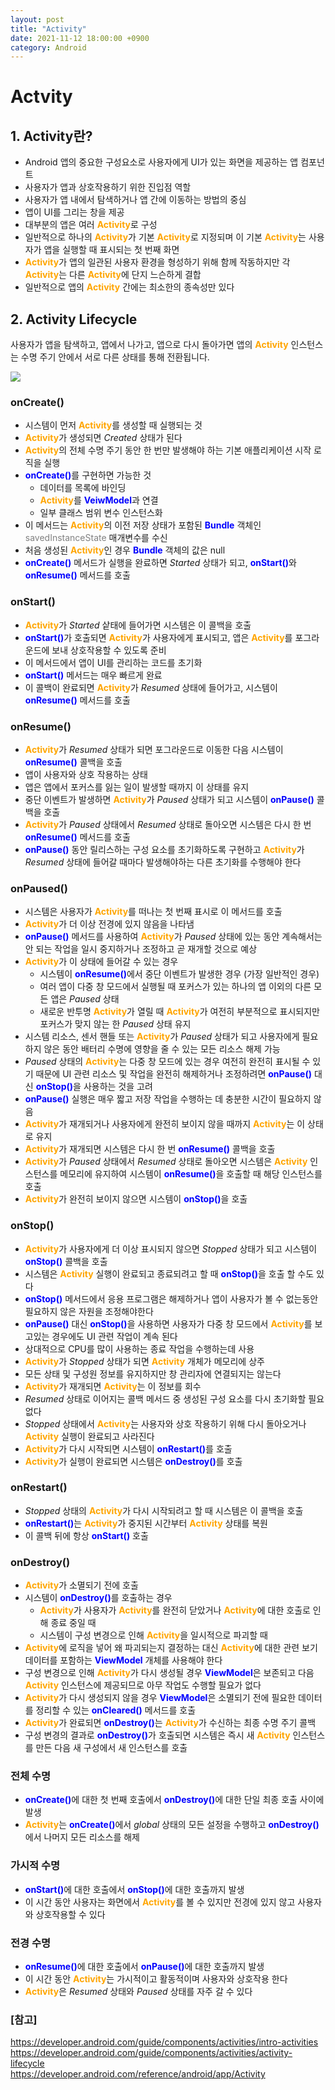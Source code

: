 ```yaml
---
layout: post
title: "Activity"
date: 2021-11-12 18:00:00 +0900
category: Android
---
```

# Actvity

## 1. Activity란?

- Android 앱의 중요한 구성요소로 사용자에게 UI가 있는 화면을 제공하는 앱 컴포넌트
- 사용자가 앱과 상호작용하기 위한 진입점 역할
- 사용자가 앱 내에서 탐색하거나 앱 간에 이동하는 방법의 중심
- 앱이 UI를 그리는 창을 제공
- 대부분의 앱은 여러 <span style="color:orange">**Activity**</span>로 구성
- 일반적으로 하나의 <span style="color:orange">**Activity**</span>가 기본 <span style="color:orange">**Activity**</span>로 지정되며
  이 기본 <span style="color:orange">**Activity**</span>는 사용자가 앱을 실행할 때 표시되는 첫 번째 화면
- <span style="color:orange">**Activity**</span>가 앱의 일관된 사용자 환경을 형성하기 위해 함께 작동하지만
  각 <span style="color:orange">**Activity**</span>는 다른 <span style="color:orange">**Activity**</span>에 단지 느슨하게 결합
- 일반적으로 앱의 <span style="color:orange">**Activity**</span> 간에는 최소한의 종속성만 있다

## 2. Activity Lifecycle

사용자가 앱을 탐색하고, 앱에서 나가고, 앱으로 다시 돌아가면 앱의 <span style="color:orange">**Activity**</span>
인스턴스는 수명 주기 안에서 서로 다른 상태를 통해 전환됩니다.

<img src="http://snowchori.github.io/assets/img/activity_lifecycle.png">

### onCreate()

- 시스템이 먼저 <span style="color:orange">**Activity**</span>를 생성할 때 실행되는 것
- <span style="color:orange">**Activity**</span>가 생성되면 _Created_ 상태가 된다
- <span style="color:orange">**Activity**</span>의 전체 수명 주기 동안 한 번만 발생해야 하는 기본 애플리케이션 시작 로직을 실행
- <span style="color:blue">**onCreate()**</span>를 구현하면 가능한 것
  * 데이터를 목록에 바인딩
  * <span style="color:orange">**Activity**</span>를 <span style="color:blue">**VeiwModel**</span>과 연결
  * 일부 클래스 범위 변수 인스턴스화
- 이 메서드는 <span style="color:orange">**Activity**</span>의 이전 저장 상태가 포함된
  <span style="color:blue">**Bundle**</span> 객체인 <span style="color:gray">savedInstanceState</span> 매개변수를 수신
- 처음 생성된 <span style="color:orange">**Activity**</span>인 경우
  <span style="color:blue">**Bundle**</span> 객체의 값은 null
- <span style="color:blue">**onCreate()**</span> 메서드가 실행을 완료하면 _Started_ 상태가 되고,
  <span style="color:blue">**onStart()**</span>와
  <span style="color:blue">**onResume()**</span> 메서드를 호출

### onStart()

- <span style="color:orange">**Activity**</span>가 _Started_ 샅태에 들어가면 시스템은 이 콜백을 호출
- <span style="color:blue">**onStart()**</span>가 호출되면 <span style="color:orange">**Activity**</span>가 
  사용자에게 표시되고, 앱은 <span style="color:orange">**Activity**</span>를 포그라운드에
  보내 상호작용할 수 있도록 준비
- 이 메서드에서 앱이 UI를 관리하는 코드를 초기화
- <span style="color:blue">**onStart()**</span> 메서드는 매우 빠르게 완료
- 이 콜백이 완료되면 <span style="color:orange">**Activity**</span>가 _Resumed_ 상태에 들어가고, 
  시스템이 <span style="color:blue">**onResume()**</span> 메서드를 호출
  
### onResume()

- <span style="color:orange">**Activity**</span>가 _Resumed_ 상태가 되면 
  포그라운드로 이동한 다음 시스템이 <span style="color:blue">**onResume()**</span>
  콜백을 호출
- 앱이 사용자와 상호 작용하는 상태
- 앱은 앱에서 포커스를 잃는 일이 발생할 때까지 이 상태를 유지
- 중단 이벤트가 발생하면 <span style="color:orange">**Activity**</span>가 
  _Paused_ 상태가 되고 시스템이 <span style="color:blue">**onPause()**</span> 콜백을 호출
- <span style="color:orange">**Activity**</span>가 _Paused_ 상태에서 _Resumed_ 상태로
  돌아오면 시스템은 다시 한 번 <span style="color:blue">**onResume()**</span> 메서드를 호출
- <span style="color:blue">**onPause()**</span> 동안 릴리스하는 구성 요소를 초기화하도록 구현하고
  <span style="color:orange">**Activity**</span>가 _Resumed_ 상태에 들어갈 때마다 발생해야하는
  다른 초기화를 수행해야 한다

### onPaused()

- 시스템은 사용자가 <span style="color:orange">**Activity**</span>를
  떠나는 첫 번째 표시로 이 메서드를 호출
- <span style="color:orange">**Activity**</span>가 더 이상 전경에 있지 않음을 나타냄
- <span style="color:blue">**onPause()**</span> 메서드를 사용하여
  <span style="color:orange">**Activity**</span>가 _Paused_ 상태에 있는 동안 계속해서는
  안 되는 작업을 일시 중지하거나 조정하고 곧 재개할 것으로 예상
- <span style="color:orange">**Activity**</span>가 이 상태에 들어갈 수 있는 경우
  * 시스템이 <span style="color:blue">**onResume()**</span>에서 중단 이벤트가 발생한 경우
    (가장 일반적인 경우)
  * 여러 앱이 다중 창 모드에서 실행될 때 포커스가 있는 하나의 앱 이외의 다른 모든 앱은 _Paused_ 상태
  * 새로운 반투명 <span style="color:orange">**Activity**</span>가 열릴 때
    <span style="color:orange">**Activity**</span>가 여전히 부분적으로 표시되지만
    포커스가 맞지 않는 한 _Paused_ 상태 유지
- 시스템 리소스, 센서 핸들 또는 <span style="color:orange">**Activity**</span>가 _Paused_ 상태가 되고
  사용자에게 필요하지 않은 동안 배터리 수명에 영향을 줄 수 있는 모든 리소스 해제 가능
- _Paused_ 상태의 <span style="color:orange">**Activity**</span>는 다중 창 모드에 있는 경우
  여전히 완전히 표시될 수 있기 때문에 UI 관련 리소스 및 작업을 완전히 해제하거나 조정하려면
  <span style="color:blue">**onPause()**</span> 대신
  <span style="color:blue">**onStop()**</span>을 사용하는 것을 고려
- <span style="color:blue">**onPause()**</span> 실행은 매우 짧고 저장 작업을 수행하는 데
  충분한 시간이 필요하지 않음
- <span style="color:orange">**Activity**</span>가 재개되거나 사용자에게 완전히 보이지 않을 때까지
  <span style="color:orange">**Activity**</span>는 이 상태로 유지
- <span style="color:orange">**Activity**</span>가 재개되면 시스템은 다시 한 번
  <span style="color:blue">**onResume()**</span> 콜백을 호출
- <span style="color:orange">**Activity**</span>가 _Paused_ 상태에서 _Resumed_ 상태로 돌아오면
  시스템은 <span style="color:orange">**Activity**</span> 인스턴스를 메모리에 유지하여 시스템이
  <span style="color:blue">**onResume()**</span>을 호출할 때 해당 인스턴스를 호출
- <span style="color:orange">**Activity**</span>가 완전히 보이지 않으면 시스템이
  <span style="color:blue">**onStop()**</span>을 호출
  
### onStop()

- <span style="color:orange">**Activity**</span>가 사용자에게 더 이상 표시되지 않으면
  _Stopped_ 상태가 되고 시스템이 <span style="color:blue">**onStop()**</span> 콜백을 호출
- 시스템은 <span style="color:orange">**Activity**</span> 실행이 완료되고 종료되려고 할 때
  <span style="color:blue">**onStop()**</span>을 호출 할 수도 있다
- <span style="color:blue">**onStop()**</span> 메서드에서 응용 프로그램은 해제하거나
  앱이 사용자가 볼 수 없는동안 필요하지 않은 자원을 조정해야한다
- <span style="color:blue">**onPause()**</span> 대신
  <span style="color:blue">**onStop()**</span>을 사용하면 사용자가 다중 창 모드에서
  <span style="color:orange">**Activity**</span>를 보고있는 경우에도 UI 관련 작업이 계속 된다
- 상대적으로 CPU를 많이 사용하는 종료 작업을 수행하는데 사용
- <span style="color:orange">**Activity**</span>가 _Stopped_ 상태가 되면
  <span style="color:orange">**Activity**</span> 개체가 메모리에 상주
- 모든 상태 및 구성원 정보를 유지하지만 창 관리자에 연결되지는 않는다
- <span style="color:orange">**Activity**</span>가 재개되면
  <span style="color:orange">**Activity**</span>는 이 정보를 회수
- _Resumed_ 상태로 이어지는 콜백 메서드 중 생성된 구성 요소를 다시 초기화할 필요 없다
- _Stopped_ 상태에서 <span style="color:orange">**Activity**</span>는 사용자와
  상호 작용하기 위해 다시 돌아오거나 <span style="color:orange">**Activity**</span>
  실행이 완료되고 사라진다
- <span style="color:orange">**Activity**</span>가 다시 시작되면 시스템이
  <span style="color:blue">**onRestart()**</span>를 호출
- <span style="color:orange">**Activity**</span>가 실행이 완료되면 시스템은
  <span style="color:blue">**onDestroy()**</span>를 호출
  
### onRestart()

- _Stopped_ 상태의 <span style="color:orange">**Activity**</span>가 다시 시작되려고 할 때
  시스템은 이 콜백을 호출
- <span style="color:blue">**onRestart()**</span>는
  <span style="color:orange">**Activity**</span>가 중지된 시간부터
  <span style="color:orange">**Activity**</span> 상태를 복원
- 이 콜백 뒤에 항상 <span style="color:blue">**onStart()**</span> 호출

### onDestroy()

- <span style="color:orange">**Activity**</span>가 소멸되기 전에 호출
- 시스템이 <span style="color:blue">**onDestroy()**</span>를 호출하는 경우
  * <span style="color:orange">**Activity**</span>가 사용자가
    <span style="color:orange">**Activity**</span>를 완전히 닫았거나
    <span style="color:orange">**Activity**</span>에 대한 호출로 인해
    종료 중일 때
  * 시스템이 구성 변경으로 인해 <span style="color:orange">**Activity**</span>을
    일시적으로 파괴할 때
- <span style="color:orange">**Activity**</span>에 로직을 넣어 왜 파괴되는지 
  결정하는 대신 <span style="color:orange">**Activity**</span>에 대한 관련 보기 데이터를 포함하는
  <span style="color:blue">**ViewModel**</span> 개체를 사용해야 한다
- 구성 변경으로 인해 <span style="color:orange">**Activity**</span>가 다시 생성될 경우
  <span style="color:blue">**ViewModel**</span>은 보존되고 다음
  <span style="color:orange">**Activity**</span> 인스턴스에 제공되므로
  아무 작업도 수행할 필요가 없다
- <span style="color:orange">**Activity**</span>가 다시 생성되지 않을 경우
  <span style="color:blue">**ViewModel**</span>은 소멸되기 전에 필요한 데이터를 정리할 수 있는
  <span style="color:blue">**onCleared()**</span> 메서드를 호출
- <span style="color:orange">**Activity**</span>가 완료되면
  <span style="color:blue">**onDestroy()**</span>는
  <span style="color:orange">**Activity**</span>가 수신하는 최종 수명 주기 콜백
- 구성 변경의 결과로 <span style="color:blue">**onDestroy()**</span>가 호출되면
  시스템은 즉시 새 <span style="color:orange">**Activity**</span> 인스턴스를 만든 다음
  새 구성에서 새 인스턴스를 호출
  
### 전체 수명

- <span style="color:blue">**onCreate()**</span>에 대한 첫 번째 호출에서
  <span style="color:blue">**onDestroy()**</span>에 대한 단일 최종 호출 사이에 발생
- <span style="color:orange">**Activity**</span>는
  <span style="color:blue">**onCreate()**</span>에서 _global_ 상태의 모든 설정을 수행하고
  <span style="color:blue">**onDestroy()**</span>에서 나머지 모든 리소스를 해제
  
### 가시적 수명

- <span style="color:blue">**onStart()**</span>에 대한 호출에서
  <span style="color:blue">**onStop()**</span>에 대한 호출까지 발생
- 이 시간 동안 사용자는 화면에서
  <span style="color:orange">**Activity**</span>를 볼 수 있지만
  전경에 있지 않고 사용자와 상호작용할 수 있다
  
### 전경 수명

- <span style="color:blue">**onResume()**</span>에 대한 호출에서
  <span style="color:blue">**onPause()**</span>에 대한 호출까지 발생
- 이 시간 동안 <span style="color:orange">**Activity**</span>는
  가시적이고 활동적이며 사용자와 상호작용 한다
- <span style="color:orange">**Activity**</span>은 _Resumed_ 상태와
  _Paused_ 상태를 자주 갈 수 있다

### [참고]
<https://developer.android.com/guide/components/activities/intro-activities> <br>
<https://developer.android.com/guide/components/activities/activity-lifecycle> <br>
<https://developer.android.com/reference/android/app/Activity>
